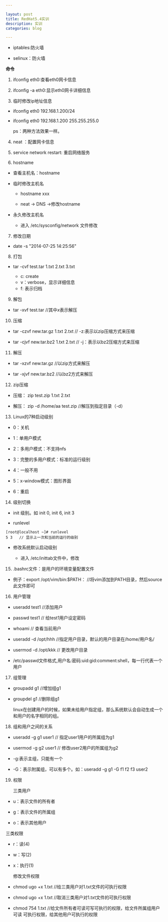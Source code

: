 ```yaml
---

layout: post
title: RedHat5.4实训
description: 实训
categories: blog

---
```

* iptables:防火墙

* selinux：防火墙

**命令**

1. ifconfig eth0:查看eth0网卡信息

2. ifconfig -a eth0:显示eth0网卡详细信息

3. 临时修改ip地址信息


 - ifconfig eth0 192.168.1.200/24

 - ifconfig eth0 192.168.1.200 255.255.255.0 

    ps：两种方法效果一样。

4. neat ：配置网卡信息

5. service network restart: 重启网络服务

6. hostname
 
 - 查看主机名：hostname

 - 临时修改主机名
  
   * hostname xxx

   * neat  -> DNS ->修改hostname

 - 永久修改主机名
  
   * 进入 /etc/sysconfig/network 文件修改

7. 修改日期

 - date -s "2014-07-25 14:25:56"

8. 打包

 - tar -cvf test.tar 1.txt 2.txt 3.txt

   - c: create 
   - v：verbose，显示详细信息
   - f: 表示归档

9. 解包

 - tar -xvf test.tar  //其中*x*表示解压

10. 压缩

 - tar -czvf new.tar.gz 1.txt 2.txt  // -z:表示以zip压缩方式来压缩

 - tar -cjvf new.tar.bz2 1.txt 2.txt // -j：表示以bz2压缩方式来压缩

11. 解压

 - tar -xzvf new.tar.gz   //以zip方式来解压

 - tar -xjvf new.tar.bz2  //以bz2方式来解压

12. zip压缩
 
 - 压缩： zip test.zip 1.txt 2.txt

 - 解压： zip -d /home/aa test.zip  //解压到指定目录（-d）

13. Linux的7种启动级别

 - 0：关机

 - 1：单用户模式

 - 2：多用户模式：不支持nfs

 - 3：完整的多用户模式：标准的运行级别

 - 4：一般不用

 - 5：x-window模式：图形界面

 - 6：重启

14. 级别切换

 - init 级别。如 init 0, init 6, init 3 

 - runlevel 

```
[root@localhost ~]# runlevel
5 3   // 显示上一次和当前的运行的级别
```
 - 修改系统默认启动级别
   
   * 进入 /etc/inittab文件中，修改

15. .bashrc文件：是用户的环境变量配置文件

 - 例子：export /opt/vim/bin:$PATH：  //将vim添加到PATH目录，然后source此文件即可

16. 用户管理
 
 - useradd test1  //添加用户

 - passwd test1  // 给test1用户设定密码

 - whoami  // 查看当前用户

 - useradd -d /opt/hhh   //指定用户目录，默认的用户目录在/home/用户名/

 - usermod -d /opt/kkk   // 更改用户目录

 - /etc/passwd文件格式,用户名:密码:uid:gid:comment:shell，每一行代表一个用户

17. 组管理

 - groupadd g1  //增加组g1

 - groupdel g1  //删除组g1

    linux在创建用户的时候，如果未给用户指定组，那么系统默认会自动生成一个和用户的名字相同的组。

18. 组和用户之间的关系
   
 - useradd -g g1 user1  // 指定user1用户的所属组为g1

 - usermod -g g2 user1  // 修改user2用户的所属组为g2

 - -g:表示主组，只能有一个
 - -G：表示附属组，可以有多个。如：useradd -g g1 -G f1 f2 f3 user2

19. 权限
    
    三类用户
  
  - u：表示文件的所有者

  - g：表示文件的所属组

  - o：表示其他用户

   三类权限
 
  - r：读(4)

  - w：写(2)

  - x：执行(1)

    修改文件权限
 
  - chmod ugo +x 1.txt  //给三类用户对1.txt文件的可执行权限
  
  - chmod ugo +x 1.txt  //取消三类用户对1.txt文件的可执行权限

  - chmod 754 1.txt //给文件所有者可读可写可执行的权限，给文件所属组用户可读
可执行权限，给其他用户可执行的权限


